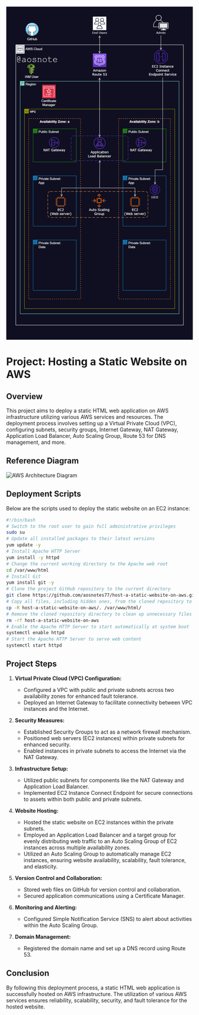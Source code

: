 ![Alt text](Host_a_Static_Website_on_AWS.png)

# Project: Hosting a Static Website on AWS

## Overview
This project aims to deploy a static HTML web application on AWS infrastructure utilizing various AWS services and resources. The deployment process involves setting up a Virtual Private Cloud (VPC), configuring subnets, security groups, Internet Gateway, NAT Gateway, Application Load Balancer, Auto Scaling Group, Route 53 for DNS management, and more.

## Reference Diagram
![AWS Architecture Diagram](link_to_diagram)

## Deployment Scripts
Below are the scripts used to deploy the static website on an EC2 instance:

```bash
#!/bin/bash
# Switch to the root user to gain full administrative privileges
sudo su
# Update all installed packages to their latest versions
yum update -y
# Install Apache HTTP Server
yum install -y httpd
# Change the current working directory to the Apache web root
cd /var/www/html
# Install Git
yum install git -y
# Clone the project GitHub repository to the current directory
git clone https://github.com/aosnotes77/host-a-static-website-on-aws.git
# Copy all files, including hidden ones, from the cloned repository to the Apache web root
cp -R host-a-static-website-on-aws/. /var/www/html/
# Remove the cloned repository directory to clean up unnecessary files
rm -rf host-a-static-website-on-aws
# Enable the Apache HTTP Server to start automatically at system boot
systemctl enable httpd
# Start the Apache HTTP Server to serve web content
systemctl start httpd
```

## Project Steps

1. **Virtual Private Cloud (VPC) Configuration:**
   - Configured a VPC with public and private subnets across two availability zones for enhanced fault tolerance.
   - Deployed an Internet Gateway to facilitate connectivity between VPC instances and the Internet.

2. **Security Measures:**
   - Established Security Groups to act as a network firewall mechanism.
   - Positioned web servers (EC2 instances) within private subnets for enhanced security.
   - Enabled instances in private subnets to access the Internet via the NAT Gateway.

3. **Infrastructure Setup:**
   - Utilized public subnets for components like the NAT Gateway and Application Load Balancer.
   - Implemented EC2 Instance Connect Endpoint for secure connections to assets within both public and private subnets.

4. **Website Hosting:**
   - Hosted the static website on EC2 instances within the private subnets.
   - Employed an Application Load Balancer and a target group for evenly distributing web traffic to an Auto Scaling Group of EC2 instances across multiple availability zones.
   - Utilized an Auto Scaling Group to automatically manage EC2 instances, ensuring website availability, scalability, fault tolerance, and elasticity.

5. **Version Control and Collaboration:**
   - Stored web files on GitHub for version control and collaboration.
   - Secured application communications using a Certificate Manager.

6. **Monitoring and Alerting:**
   - Configured Simple Notification Service (SNS) to alert about activities within the Auto Scaling Group.

7. **Domain Management:**
   - Registered the domain name and set up a DNS record using Route 53.

## Conclusion
By following this deployment process, a static HTML web application is successfully hosted on AWS infrastructure. The utilization of various AWS services ensures reliability, scalability, security, and fault tolerance for the hosted website.
